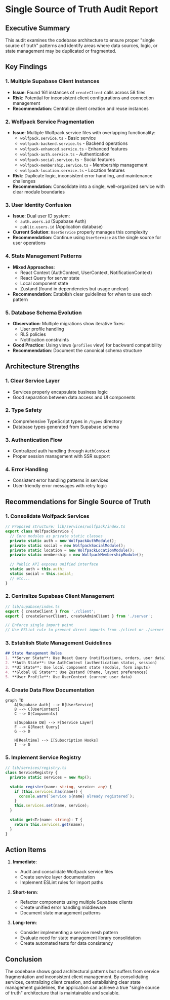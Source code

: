 # Single Source of Truth Audit Report

## Executive Summary

This audit examines the codebase architecture to ensure proper "single source of truth" patterns and identify areas where data sources, logic, or state management may be duplicated or fragmented.

## Key Findings

### 1. **Multiple Supabase Client Instances**
- **Issue**: Found 161 instances of `createClient` calls across 58 files
- **Risk**: Potential for inconsistent client configurations and connection management
- **Recommendation**: Centralize client creation and reuse instances

### 2. **Wolfpack Service Fragmentation**
- **Issue**: Multiple Wolfpack service files with overlapping functionality:
  - `wolfpack.service.ts` - Basic service
  - `wolfpack-backend.service.ts` - Backend operations
  - `wolfpack-enhanced.service.ts` - Enhanced features
  - `wolfpack-auth.service.ts` - Authentication
  - `wolfpack-social.service.ts` - Social features
  - `wolfpack-membership.service.ts` - Membership management
  - `wolfpack-location.service.ts` - Location features
- **Risk**: Duplicate logic, inconsistent error handling, and maintenance challenges
- **Recommendation**: Consolidate into a single, well-organized service with clear module boundaries

### 3. **User Identity Confusion**
- **Issue**: Dual user ID system:
  - `auth.users.id` (Supabase Auth)
  - `public.users.id` (Application database)
- **Current Solution**: `UserService` properly manages this complexity
- **Recommendation**: Continue using `UserService` as the single source for user operations

### 4. **State Management Patterns**
- **Mixed Approaches**:
  - React Context (AuthContext, UserContext, NotificationContext)
  - React Query for server state
  - Local component state
  - Zustand (found in dependencies but usage unclear)
- **Recommendation**: Establish clear guidelines for when to use each pattern

### 5. **Database Schema Evolution**
- **Observation**: Multiple migrations show iterative fixes:
  - User profile handling
  - RLS policies
  - Notification constraints
- **Good Practice**: Using views (`profiles` view) for backward compatibility
- **Recommendation**: Document the canonical schema structure

## Architecture Strengths

### 1. **Clear Service Layer**
- Services properly encapsulate business logic
- Good separation between data access and UI components

### 2. **Type Safety**
- Comprehensive TypeScript types in `/types` directory
- Database types generated from Supabase schema

### 3. **Authentication Flow**
- Centralized auth handling through `AuthContext`
- Proper session management with SSR support

### 4. **Error Handling**
- Consistent error handling patterns in services
- User-friendly error messages with retry logic

## Recommendations for Single Source of Truth

### 1. **Consolidate Wolfpack Services**
```typescript
// Proposed structure: lib/services/wolfpack/index.ts
export class WolfpackService {
  // Core modules as private static classes
  private static auth = new WolfpackAuthModule();
  private static social = new WolfpackSocialModule();
  private static location = new WolfpackLocationModule();
  private static membership = new WolfpackMembershipModule();
  
  // Public API exposes unified interface
  static auth = this.auth;
  static social = this.social;
  // etc...
}
```

### 2. **Centralize Supabase Client Management**
```typescript
// lib/supabase/index.ts
export { createClient } from './client';
export { createServerClient, createAdminClient } from './server';

// Enforce single import point
// Use ESLint rule to prevent direct imports from ./client or ./server
```

### 3. **Establish State Management Guidelines**
```markdown
## State Management Rules
1. **Server State**: Use React Query (notifications, orders, user data)
2. **Auth State**: Use AuthContext (authentication status, session)
3. **UI State**: Use local component state (modals, form inputs)
4. **Global UI State**: Use Zustand (theme, layout preferences)
5. **User Profile**: Use UserContext (current user data)
```

### 4. **Create Data Flow Documentation**
```mermaid
graph TD
    A[Supabase Auth] --> B[UserService]
    B --> C[UserContext]
    C --> D[Components]
    
    E[Supabase DB] --> F[Service Layer]
    F --> G[React Query]
    G --> D
    
    H[Realtime] --> I[Subscription Hooks]
    I --> D
```

### 5. **Implement Service Registry**
```typescript
// lib/services/registry.ts
class ServiceRegistry {
  private static services = new Map();
  
  static register(name: string, service: any) {
    if (this.services.has(name)) {
      console.warn(`Service ${name} already registered`);
    }
    this.services.set(name, service);
  }
  
  static get<T>(name: string): T {
    return this.services.get(name);
  }
}
```

## Action Items

1. **Immediate**:
   - Audit and consolidate Wolfpack service files
   - Create service layer documentation
   - Implement ESLint rules for import paths

2. **Short-term**:
   - Refactor components using multiple Supabase clients
   - Create unified error handling middleware
   - Document state management patterns

3. **Long-term**:
   - Consider implementing a service mesh pattern
   - Evaluate need for state management library consolidation
   - Create automated tests for data consistency

## Conclusion

The codebase shows good architectural patterns but suffers from service fragmentation and inconsistent client management. By consolidating services, centralizing client creation, and establishing clear state management guidelines, the application can achieve a true "single source of truth" architecture that is maintainable and scalable.